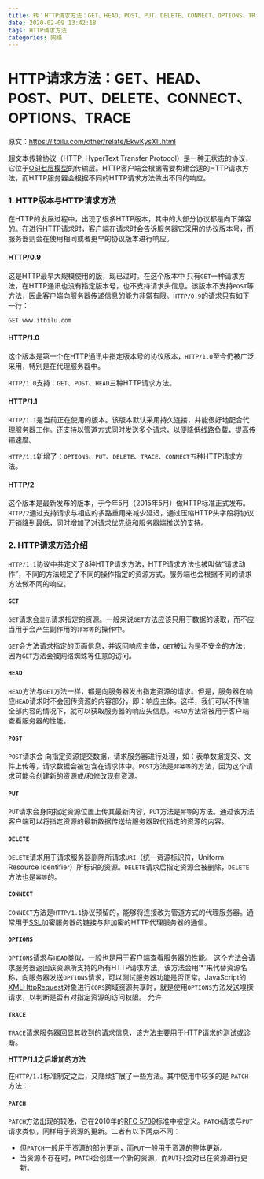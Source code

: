 ```yaml
---
title: 转：HTTP请求方法：GET、HEAD、POST、PUT、DELETE、CONNECT、OPTIONS、TRACE
date: 2020-02-09 13:42:18
tags: HTTP请求方法
categories: 网络
---
```


# HTTP请求方法：GET、HEAD、POST、PUT、DELETE、CONNECT、OPTIONS、TRACE

原文：<https://itbilu.com/other/relate/EkwKysXIl.html>



超文本传输协议（HTTP, HyperText Transfer Protocol）是一种无状态的协议，它位于[OSI七层模型](http://itbilu.com/nodejs/core/VkcdcFq9.html#OSI)的传输层。HTTP客户端会根据需要构建合适的HTTP请求方法，而HTTP服务器会根据不同的HTTP请求方法做出不同的响应。



### 1. HTTP版本与HTTP请求方法

在HTTP的发展过程中，出现了很多HTTP版本，其中的大部分协议都是向下兼容的。在进行HTTP请求时，客户端在请求时会告诉服务器它采用的协议版本号，而服务器则会在使用相同或者更早的协议版本进行响应。



#### HTTP/0.9

这是HTTP最早大规模使用的版，现已过时。在这个版本中 只有`GET`一种请求方法，在HTTP通讯也没有指定版本号，也不支持请求头信息。该版本不支持`POST`等方法，因此客户端向服务器传递信息的能力非常有限。`HTTP/0.9`的请求只有如下一行：

```
GET www.itbilu.com
```



#### HTTP/1.0

这个版本是第一个在HTTP通讯中指定版本号的协议版本，`HTTP/1.0`至今仍被广泛采用，特别是在代理服务器中。

`HTTP/1.0`支持：`GET`、`POST`、`HEAD`三种HTTP请求方法。



#### HTTP/1.1

`HTTP/1.1`是当前正在使用的版本。该版本默认采用持久连接，并能很好地配合代理服务器工作。还支持以管道方式同时发送多个请求，以便降低线路负载，提高传输速度。

`HTTP/1.1`新增了：`OPTIONS`、`PUT`、`DELETE`、`TRACE`、`CONNECT`五种HTTP请求方法。



#### HTTP/2

这个版本是最新发布的版本，于今年5月（2015年5月）做HTTP标准正式发布。`HTTP/2`通过支持请求与相应的多路重用来减少延迟，通过压缩HTTP头字段将协议开销降到最低，同时增加了对请求优先级和服务器端推送的支持。



### 2. HTTP请求方法介绍

`HTTP/1.1`协议中共定义了8种HTTP请求方法，HTTP请求方法也被叫做“请求动作”，不同的方法规定了不同的操作指定的资源方式。服务端也会根据不同的请求方法做不同的响应。



#### `GET`

`GET`请求会`显示`请求指定的资源。一般来说`GET`方法应该只用于数据的读取，而不应当用于会产生副作用的`非幂等`的操作中。

`GET`会方法请求指定的页面信息，并返回响应主体，`GET`被认为是不安全的方法，因为`GET`方法会被网络蜘蛛等任意的访问。



#### `HEAD`

`HEAD`方法与`GET`方法一样，都是向服务器发出指定资源的请求。但是，服务器在响应`HEAD`请求时不会回传资源的内容部分，即：响应主体。这样，我们可以不传输全部内容的情况下，就可以获取服务器的响应头信息。`HEAD`方法常被用于客户端查看服务器的性能。



#### `POST`

`POST`请求会 向指定资源提交数据，请求服务器进行处理，如：表单数据提交、文件上传等，请求数据会被包含在请求体中。`POST`方法是`非幂等`的方法，因为这个请求可能会创建新的资源或/和修改现有资源。



#### `PUT`

`PUT`请求会身向指定资源位置上传其最新内容，`PUT`方法是`幂等`的方法。通过该方法客户端可以将指定资源的最新数据传送给服务器取代指定的资源的内容。



#### `DELETE`

`DELETE`请求用于请求服务器删除所请求`URI`（统一资源标识符，Uniform Resource Identifier）所标识的资源。`DELETE`请求后指定资源会被删除，`DELETE`方法也是`幂等`的。



#### `CONNECT`

`CONNECT`方法是`HTTP/1.1`协议预留的，能够将连接改为管道方式的代理服务器。通常用于[SSL](http://itbilu.com/other/relate/N16Uaoyp.html)加密服务器的链接与非加密的HTTP代理服务器的通信。



#### `OPTIONS`

`OPTIONS`请求与`HEAD`类似，一般也是用于客户端查看服务器的性能。 这个方法会请求服务器返回该资源所支持的所有HTTP请求方法，该方法会用'*'来代替资源名称，向服务器发送`OPTIONS`请求，可以测试服务器功能是否正常。JavaScript的[XMLHttpRequest](http://itbilu.com/javascript/js/VkiXuUcC.html)对象进行`CORS`跨域资源共享时，就是使用`OPTIONS`方法发送嗅探请求，以判断是否有对指定资源的访问权限。 允许



#### `TRACE`

`TRACE`请求服务器回显其收到的请求信息，该方法主要用于HTTP请求的测试或诊断。



**HTTP/1.1之后增加的方法**

在`HTTP/1.1`标准制定之后，又陆续扩展了一些方法。其中使用中较多的是 `PATCH` 方法：

#### `PATCH`

`PATCH`方法出现的较晚，它在2010年的[RFC 5789](http://tools.ietf.org/html/rfc5789)标准中被定义。`PATCH`请求与`PUT`请求类似，同样用于资源的更新。二者有以下两点不同：

- 但`PATCH`一般用于资源的部分更新，而`PUT`一般用于资源的整体更新。
- 当资源不存在时，`PATCH`会创建一个新的资源，而`PUT`只会对已在资源进行更新。